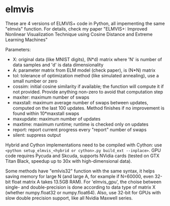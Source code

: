 # elmvis

These are 4 versions of ELMVIS+ code in Python, all impementing the same "elmvis" function. For details, check my paper "ELMVIS+: Improved Nonlinear Visualization Technique using Cosine Distance and Extreme Learning Machines"

Parameters:
* X: original data (like MNIST digits), (N*d) matrix where 'N' is number of data samples and 'd' is data dimensionality
* A: parameter matrix from ELM model (check paper), is (N*N) matrix
* tol: tolerance of optimization method (like simulated annealing), use a small number or zero
* cossim: initial cosine similarity if available; the function will compute it if not provided. Provide anything non-zero to avoid that computation step
* maxiter: maximum number of swaps
* maxstall: maximum average number of swaps between updates, computed on the last 100 updates. Method finishes if no improvement is found within 10*maxstall swaps
* maxupdate: maximum number of updates
* maxtime: maximum runtime; runtime is checked only on updates
* report: report current progress every "report" number of swaps
* silent: suppress output

Hybrid and Cython implementations need to be compiled with Cython: use `<python setup_elmvis_<hybrid or cython>.py build_ext --inplace>`.
GPU code requires Pycuda and Skcuda, supports NVidia cards (tested on GTX Titan Black, speedup up to 30x with high-dimensional data).

Some methods have "emlvis32" function with the same syntax, it helps saving memory for large N (and large A, for example if N=60000, even 32-bit float matrix A takes 13.5GB RAM). For 'elmvis_gpu', the choise between single- and double-precision is done according to data type of matrix X (whether numpy.float32 or numpy.float64). Also, use 32-bit for GPUs with slow double precision support, like all Nvidia Maxwell series.
